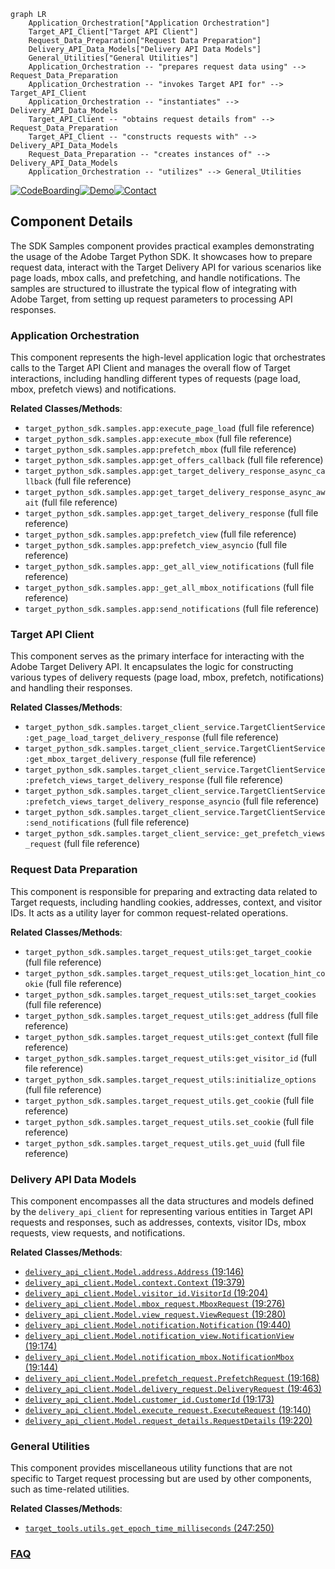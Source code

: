 ```mermaid
graph LR
    Application_Orchestration["Application Orchestration"]
    Target_API_Client["Target API Client"]
    Request_Data_Preparation["Request Data Preparation"]
    Delivery_API_Data_Models["Delivery API Data Models"]
    General_Utilities["General Utilities"]
    Application_Orchestration -- "prepares request data using" --> Request_Data_Preparation
    Application_Orchestration -- "invokes Target API for" --> Target_API_Client
    Application_Orchestration -- "instantiates" --> Delivery_API_Data_Models
    Target_API_Client -- "obtains request details from" --> Request_Data_Preparation
    Target_API_Client -- "constructs requests with" --> Delivery_API_Data_Models
    Request_Data_Preparation -- "creates instances of" --> Delivery_API_Data_Models
    Application_Orchestration -- "utilizes" --> General_Utilities
```
[![CodeBoarding](https://img.shields.io/badge/Generated%20by-CodeBoarding-9cf?style=flat-square)](https://github.com/CodeBoarding/CodeBoarding)[![Demo](https://img.shields.io/badge/Try%20our-Demo-blue?style=flat-square)](https://www.codeboarding.org/demo)[![Contact](https://img.shields.io/badge/Contact%20us%20-%20contact@codeboarding.org-lightgrey?style=flat-square)](mailto:contact@codeboarding.org)

## Component Details

The SDK Samples component provides practical examples demonstrating the usage of the Adobe Target Python SDK. It showcases how to prepare request data, interact with the Target Delivery API for various scenarios like page loads, mbox calls, and prefetching, and handle notifications. The samples are structured to illustrate the typical flow of integrating with Adobe Target, from setting up request parameters to processing API responses.

### Application Orchestration
This component represents the high-level application logic that orchestrates calls to the Target API Client and manages the overall flow of Target interactions, including handling different types of requests (page load, mbox, prefetch views) and notifications.


**Related Classes/Methods**:

- `target_python_sdk.samples.app:execute_page_load` (full file reference)
- `target_python_sdk.samples.app:execute_mbox` (full file reference)
- `target_python_sdk.samples.app:prefetch_mbox` (full file reference)
- `target_python_sdk.samples.app:get_offers_callback` (full file reference)
- `target_python_sdk.samples.app:get_target_delivery_response_async_callback` (full file reference)
- `target_python_sdk.samples.app:get_target_delivery_response_async_await` (full file reference)
- `target_python_sdk.samples.app:get_target_delivery_response` (full file reference)
- `target_python_sdk.samples.app:prefetch_view` (full file reference)
- `target_python_sdk.samples.app:prefetch_view_asyncio` (full file reference)
- `target_python_sdk.samples.app:_get_all_view_notifications` (full file reference)
- `target_python_sdk.samples.app:_get_all_mbox_notifications` (full file reference)
- `target_python_sdk.samples.app:send_notifications` (full file reference)


### Target API Client
This component serves as the primary interface for interacting with the Adobe Target Delivery API. It encapsulates the logic for constructing various types of delivery requests (page load, mbox, prefetch, notifications) and handling their responses.


**Related Classes/Methods**:

- `target_python_sdk.samples.target_client_service.TargetClientService:get_page_load_target_delivery_response` (full file reference)
- `target_python_sdk.samples.target_client_service.TargetClientService:get_mbox_target_delivery_response` (full file reference)
- `target_python_sdk.samples.target_client_service.TargetClientService:prefetch_views_target_delivery_response` (full file reference)
- `target_python_sdk.samples.target_client_service.TargetClientService:prefetch_views_target_delivery_response_asyncio` (full file reference)
- `target_python_sdk.samples.target_client_service.TargetClientService:send_notifications` (full file reference)
- `target_python_sdk.samples.target_client_service:_get_prefetch_views_request` (full file reference)


### Request Data Preparation
This component is responsible for preparing and extracting data related to Target requests, including handling cookies, addresses, context, and visitor IDs. It acts as a utility layer for common request-related operations.


**Related Classes/Methods**:

- `target_python_sdk.samples.target_request_utils:get_target_cookie` (full file reference)
- `target_python_sdk.samples.target_request_utils:get_location_hint_cookie` (full file reference)
- `target_python_sdk.samples.target_request_utils:set_target_cookies` (full file reference)
- `target_python_sdk.samples.target_request_utils:get_address` (full file reference)
- `target_python_sdk.samples.target_request_utils:get_context` (full file reference)
- `target_python_sdk.samples.target_request_utils:get_visitor_id` (full file reference)
- `target_python_sdk.samples.target_request_utils:initialize_options` (full file reference)
- `target_python_sdk.samples.target_request_utils.get_cookie` (full file reference)
- `target_python_sdk.samples.target_request_utils.set_cookie` (full file reference)
- `target_python_sdk.samples.target_request_utils.get_uuid` (full file reference)


### Delivery API Data Models
This component encompasses all the data structures and models defined by the `delivery_api_client` for representing various entities in Target API requests and responses, such as addresses, contexts, visitor IDs, mbox requests, view requests, and notifications.


**Related Classes/Methods**:

- <a href="https://github.com/adobe/target-python-sdk/blob/master/delivery_api_client/Model/address.py#L19-L146" target="_blank" rel="noopener noreferrer">`delivery_api_client.Model.address.Address` (19:146)</a>
- <a href="https://github.com/adobe/target-python-sdk/blob/master/delivery_api_client/Model/context.py#L19-L379" target="_blank" rel="noopener noreferrer">`delivery_api_client.Model.context.Context` (19:379)</a>
- <a href="https://github.com/adobe/target-python-sdk/blob/master/delivery_api_client/Model/visitor_id.py#L19-L204" target="_blank" rel="noopener noreferrer">`delivery_api_client.Model.visitor_id.VisitorId` (19:204)</a>
- <a href="https://github.com/adobe/target-python-sdk/blob/master/delivery_api_client/Model/mbox_request.py#L19-L276" target="_blank" rel="noopener noreferrer">`delivery_api_client.Model.mbox_request.MboxRequest` (19:276)</a>
- <a href="https://github.com/adobe/target-python-sdk/blob/master/delivery_api_client/Model/view_request.py#L19-L280" target="_blank" rel="noopener noreferrer">`delivery_api_client.Model.view_request.ViewRequest` (19:280)</a>
- <a href="https://github.com/adobe/target-python-sdk/blob/master/delivery_api_client/Model/notification.py#L19-L440" target="_blank" rel="noopener noreferrer">`delivery_api_client.Model.notification.Notification` (19:440)</a>
- <a href="https://github.com/adobe/target-python-sdk/blob/master/delivery_api_client/Model/notification_view.py#L19-L174" target="_blank" rel="noopener noreferrer">`delivery_api_client.Model.notification_view.NotificationView` (19:174)</a>
- <a href="https://github.com/adobe/target-python-sdk/blob/master/delivery_api_client/Model/notification_mbox.py#L19-L144" target="_blank" rel="noopener noreferrer">`delivery_api_client.Model.notification_mbox.NotificationMbox` (19:144)</a>
- <a href="https://github.com/adobe/target-python-sdk/blob/master/delivery_api_client/Model/prefetch_request.py#L19-L168" target="_blank" rel="noopener noreferrer">`delivery_api_client.Model.prefetch_request.PrefetchRequest` (19:168)</a>
- <a href="https://github.com/adobe/target-python-sdk/blob/master/delivery_api_client/Model/delivery_request.py#L19-L463" target="_blank" rel="noopener noreferrer">`delivery_api_client.Model.delivery_request.DeliveryRequest` (19:463)</a>
- <a href="https://github.com/adobe/target-python-sdk/blob/master/delivery_api_client/Model/customer_id.py#L19-L173" target="_blank" rel="noopener noreferrer">`delivery_api_client.Model.customer_id.CustomerId` (19:173)</a>
- <a href="https://github.com/adobe/target-python-sdk/blob/master/delivery_api_client/Model/execute_request.py#L19-L140" target="_blank" rel="noopener noreferrer">`delivery_api_client.Model.execute_request.ExecuteRequest` (19:140)</a>
- <a href="https://github.com/adobe/target-python-sdk/blob/master/delivery_api_client/Model/request_details.py#L19-L220" target="_blank" rel="noopener noreferrer">`delivery_api_client.Model.request_details.RequestDetails` (19:220)</a>


### General Utilities
This component provides miscellaneous utility functions that are not specific to Target request processing but are used by other components, such as time-related utilities.


**Related Classes/Methods**:

- <a href="https://github.com/adobe/target-python-sdk/blob/master/target_tools/utils.py#L247-L250" target="_blank" rel="noopener noreferrer">`target_tools.utils.get_epoch_time_milliseconds` (247:250)</a>




### [FAQ](https://github.com/CodeBoarding/GeneratedOnBoardings/tree/main?tab=readme-ov-file#faq)